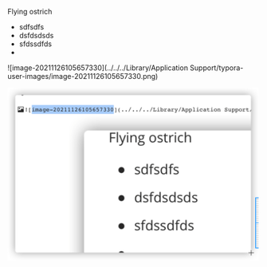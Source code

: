 Flying ostrich

- sdfsdfs
- dsfdsdsds
- sfdssdfds
- 

![image-20211126105657330](../../../Library/Application Support/typora-user-images/image-20211126105657330.png)

![image-20211126105736638](./README.assets/image-20211126105736638.png)
